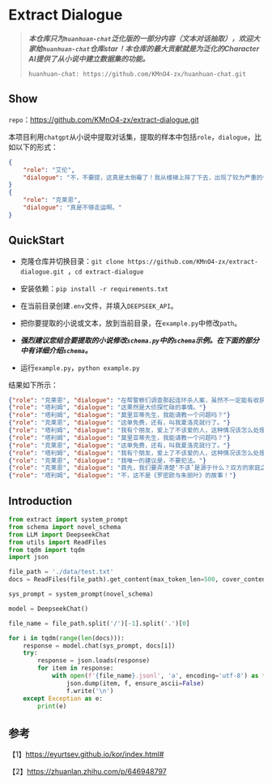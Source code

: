 # Extract Dialogue

>***本仓库只为`huanhuan-chat`泛化版的一部分内容（文本对话抽取），欢迎大家给`huanhuan-chat`仓库star！本仓库的最大贡献就是为泛化的Character AI提供了从小说中建立数据集的功能。***
>
>`huanhuan-chat: https://github.com/KMnO4-zx/huanhuan-chat.git`

## Show

`repo`：https://github.com/KMnO4-zx/extract-dialogue.git

本项目利用`chatgpt`从小说中提取对话集，提取的样本中包括`role`，`dialogue`，比如以下的形式：

```json
{
    "role": "艾伦",
    "dialogue": "不，不要提，这真是太倒霉了！我从楼梯上摔了下去，出现了较为严重的骨裂，只能打石膏做固定。"
}
{
    "role": "克莱恩",
    "dialogue": "真是不够走运啊。"
}
```

## QuickStart

- 克隆仓库并切换目录：`git clone https://github.com/KMnO4-zx/extract-dialogue.git `，`cd extract-dialogue`

- 安装依赖：`pip install -r requirements.txt`
- 在当前目录创建`.env`文件，并填入`DEEPSEEK_API`。
- 把你要提取的小说或文本，放到当前目录，在`example.py`中修改`path`。
- ***强烈建议您结合要提取的小说修改`schema.py`中的`schema`示例。在下面的部分中有详细介绍`schema`。***

- 运行`example.py`，`python example.py`

结果如下所示：

```json
{"role": "克莱恩", "dialogue": "在帮警察们调查那起连环杀人案，虽然不一定能有收获，但赏金足够诱人，而且，和警察部门建立良好的关系对我们私家侦探来说非常重要。"}
{"role": "塔利姆", "dialogue": "这果然是大侦探忙碌的事情。"}
{"role": "塔利姆", "dialogue": "莫里亚蒂先生，我能请教一个问题吗？"}
{"role": "克莱恩", "dialogue": "这单免费，还有，叫我夏洛克就行了。"}
{"role": "塔利姆", "dialogue": "我有个朋友，爱上了不该爱的人，这种情况该怎么处理？"}
{"role": "塔利姆", "dialogue": "莫里亚蒂先生，我能请教一个问题吗？"}
{"role": "克莱恩", "dialogue": "这单免费，还有，叫我夏洛克就行了。"}
{"role": "塔利姆", "dialogue": "我有个朋友，爱上了不该爱的人，这种情况该怎么处理？"}
{"role": "克莱恩", "dialogue": "我唯一的建议是，不要犯法。"}
{"role": "克莱恩", "dialogue": "首先，我们要弄清楚‘不该’是源于什么？双方的家庭之间有仇恨关系？"}
{"role": "塔利姆", "dialogue": "不，这不是《罗密欧与朱丽叶》的故事！"}
```


## Introduction

```python
from extract import system_prompt
from schema import novel_schema
from LLM import DeepseekChat
from utils import ReadFiles
from tqdm import tqdm
import json

file_path = './data/test.txt'
docs = ReadFiles(file_path).get_content(max_token_len=500, cover_content=0)

sys_prompt = system_prompt(novel_schema)

model = DeepseekChat()

file_name = file_path.split('/')[-1].split('.')[0]

for i in tqdm(range(len(docs))):
    response = model.chat(sys_prompt, docs[i])
    try:
        response = json.loads(response)
        for item in response:
            with open(f'{file_name}.jsonl', 'a', encoding='utf-8') as f:
                json.dump(item, f, ensure_ascii=False)
                f.write('\n')
    except Exception as e:
        print(e)
```

## 参考

【1】https://eyurtsev.github.io/kor/index.html#

【2】https://zhuanlan.zhihu.com/p/646948797